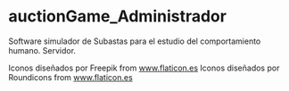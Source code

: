 # auctionGame_Administrador
Software simulador de Subastas para el estudio del comportamiento humano. Servidor.



Iconos diseñados por Freepik from www.flaticon.es
Iconos diseñados por Roundicons from www.flaticon.es

